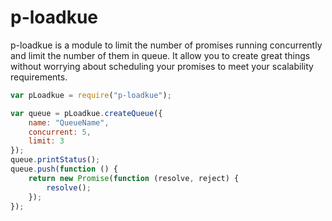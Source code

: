 # p-loadkue
p-loadkue is a module to limit the number of promises running concurrently and limit the number of them in queue. It allow you to create great things without worrying about scheduling your promises to meet your scalability requirements.


```js
var pLoadkue = require("p-loadkue");

var queue = pLoadkue.createQueue({
    name: "QueueName",
    concurrent: 5,
    limit: 3
});
queue.printStatus();
queue.push(function () {
    return new Promise(function (resolve, reject) {
        resolve();
    });
});
```
